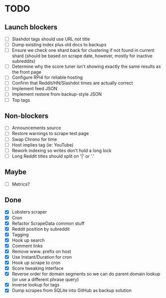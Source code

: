 # TODO

## Launch blockers

 - [ ] Slashdot tags should use URL not title
 - [ ] Dump existing index plus old docs to backups
 - [ ] Ensure we check one shard back for clustering if not found in current shard (should be based on scrape date, however, mostly for inactive subreddits)
 - [ ] Determine why the score tuner isn't showing exactly the same results as the front page
 - [ ] Configure RPi4 for reliable hosting
 - [ ] Confirm that Reddit/HN/Slashdot times are actually correct
 - [ ] Implement feed JSON
 - [ ] Implement restore from backup-style JSON
 - [ ] Top tags

## Non-blockers

 - [ ] Announcements source
 - [ ] Restore warnings to scrape test page
 - [ ] Swap Chrono for time
 - [ ] Host implies tag (ie: YouTube)
 - [ ] Rework indexing so writes don't hold a long lock 
 - [ ] Long Reddit titles should split on '|' or '.'

## Maybe

 - [ ] Metrics?

## Done

 - [X] Lobsters scraper
 - [X] Cron
 - [X] Refactor ScrapeData common stuff
 - [X] Reddit position by subreddit 
 - [X] Tagging
 - [X] Hook up search
 - [X] Comment links
 - [X] Remove www. prefix on host
 - [X] Use Instant/Duration for cron
 - [X] Hook up scrape to cron
 - [X] Score tweaking interface
 - [X] Reverse order for domain segments so we can do parent domain lookup (or use a different phrase query)
 - [X] Inverse lookup for tags
 - [X] Dump scrapes from SQLite into GitHub as backup solution
